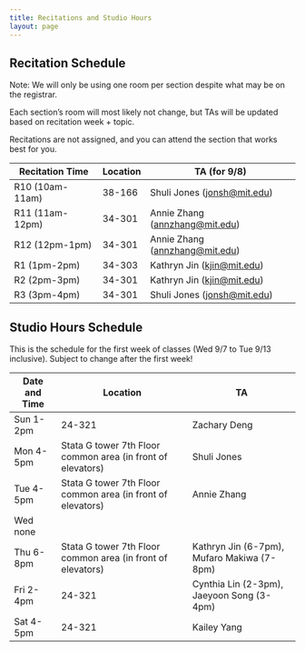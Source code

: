 ```yaml
---
title: Recitations and Studio Hours
layout: page
---
```


## Recitation Schedule

Note: We will only be using one room per section despite what may be on the registrar.

Each section’s room will most likely not change, but TAs will be updated based on recitation week + topic.

Recitations are not assigned, and you can attend the section that works best for you.

| Recitation Time | Location | TA (for 9/8)                   |
| --------------- | -------- | ------------------------------ |
| R10 (10am-11am) | 38-166   | Shuli Jones (jonsh@mit.edu)    |
| R11 (11am-12pm) | 34-301   | Annie Zhang (annzhang@mit.edu) |
| R12 (12pm-1pm)  | 34-301   | Annie Zhang (annzhang@mit.edu) |
| R1 (1pm-2pm)    | 34-303   | Kathryn Jin (kjin@mit.edu)     |
| R2 (2pm-3pm)    | 34-301   | Kathryn Jin (kjin@mit.edu)     |
| R3 (3pm-4pm)    | 34-301   | Shuli Jones (jonsh@mit.edu)    |

## Studio Hours Schedule

This is the schedule for the first week of classes (Wed 9/7 to Tue 9/13 inclusive). Subject to change after the first week!

| Date and Time | Location                                                    | TA                                         |
| ------------- | ----------------------------------------------------------- | ------------------------------------------ |
| Sun 1-2pm     | 24-321                                                      | Zachary Deng                               |
| Mon 4-5pm     | Stata G tower 7th Floor common area (in front of elevators) | Shuli Jones                                |
| Tue 4-5pm     | Stata G tower 7th Floor common area (in front of elevators) | Annie Zhang                                |
| Wed none      |                                                             |
| Thu 6-8pm     | Stata G tower 7th Floor common area (in front of elevators) | Kathryn Jin (6-7pm), Mufaro Makiwa (7-8pm) |
| Fri 2-4pm     | 24-321                                                      | Cynthia Lin (2-3pm), Jaeyoon Song (3-4pm)  |
| Sat 4-5pm     | 24-321                                                      | Kailey Yang                                |
